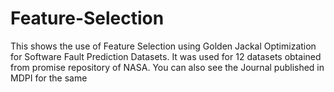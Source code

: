 # Feature-Selection 
This shows the use of Feature Selection using Golden Jackal Optimization for Software Fault Prediction Datasets.
It was used for 12 datasets obtained from promise repository of NASA.
You can also see the Journal published in MDPI for the same
